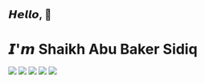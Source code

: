 ## 𝙃𝙚𝙡𝙡𝙤, 👋
# 𝙄'𝙢 **Shaikh Abu Baker Sidiq**
[![](https://img.shields.io/badge/-@abubaker-%231DA1F2?style=flat-square&logo=twitter&logoColor=ffffff)](https://twitter.com/abubaker)
[![](https://img.shields.io/badge/-@abuscode-%23181717?style=flat-square&logo=github)](https://github.com/abuscode)
[![](https://img.shields.io/badge/-@abubaker-%23000000?style=flat-square&logo=codepen)](https://codepen.io/abubaker)
[![](https://img.shields.io/badge/-@abubaker-%23000000?style=flat-square&logo=codesandbox)](https://codesandbox.io/u/abubaker)
[![](https://img.shields.io/website?color=0ab9e6&style=flat-square&up_message=xlbd.me&url=https%3A%2F%2Fxlbd.me)](https://xlbd.me)


<!--
**Abuscode/Abuscode** is a ✨ _special_ ✨ repository because its `README.md` (this file) appears on your GitHub profile.

Here are some ideas to get you started:

- 🔭 I’m currently working on ...
- 🌱 I’m currently learning ...
- 👯 I’m looking to collaborate on ...
- 🤔 I’m looking for help with ...
- 💬 Ask me about ...
- 📫 How to reach me: ...
- 😄 Pronouns: ...
- ⚡ Fun fact: ...
-->
